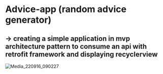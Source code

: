# Advice-app (random advice generator)

## -> creating a simple application in mvp architecture pattern to consume an api with retrofit framework and displaying recyclerview

![Media_220916_090227](https://user-images.githubusercontent.com/66047131/190635918-ca3ff371-8281-4d2e-b89d-4600c8794eed.gif)
